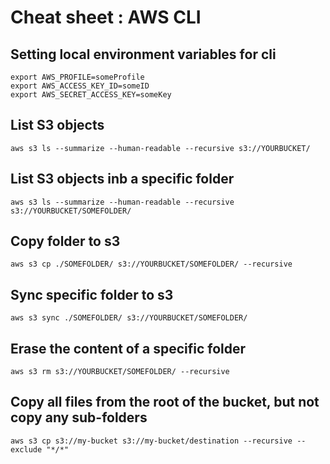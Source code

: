 # Cheat sheet : AWS CLI

## Setting local environment variables for cli

    export AWS_PROFILE=someProfile
    export AWS_ACCESS_KEY_ID=someID
    export AWS_SECRET_ACCESS_KEY=someKey

## List S3 objects

    aws s3 ls --summarize --human-readable --recursive s3://YOURBUCKET/

## List S3 objects inb a specific folder

    aws s3 ls --summarize --human-readable --recursive s3://YOURBUCKET/SOMEFOLDER/

## Copy folder to s3

    aws s3 cp ./SOMEFOLDER/ s3://YOURBUCKET/SOMEFOLDER/ --recursive

## Sync specific folder to s3

    aws s3 sync ./SOMEFOLDER/ s3://YOURBUCKET/SOMEFOLDER/

## Erase the content of a specific folder

    aws s3 rm s3://YOURBUCKET/SOMEFOLDER/ --recursive

## Copy all files from the root of the bucket, but not copy any sub-folders

    aws s3 cp s3://my-bucket s3://my-bucket/destination --recursive --exclude "*/*"

